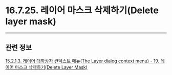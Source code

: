 # 16.7.25. 레이어 마스크 삭제하기(Delete layer mask)

***

## 관련 정보

[15.2.1.3. 레이어 대화상자 컨텍스트 메뉴(The Layer dialog context menu) - 19. 레이어 마스크 삭제하기(Delete Layer Mask)](./15-02-01-03-the_layer_dialog_context_menu.md#15-02-01-03-s19)